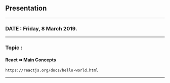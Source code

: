 ## Presentation
--------------------------------------------------------------------------------
### DATE : Friday, 8 March 2019.
--------------------------------------------------------------------------------
### Topic :
#### React ➡ Main Concepts
```sh
https://reactjs.org/docs/hello-world.html
```
--------------------------------------------------------------------------------


